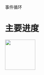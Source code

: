 事件循环
# 主要进度
<p align="center"></p>
    <img style="height: 100px;width: 100px;" src="https://i0.hdslb.com/bfs/archive/38e7c61d96cad505e85d921b674295674bc6b9da.jpg@672w_378h_1c_!web-search-common-cover.avif">
